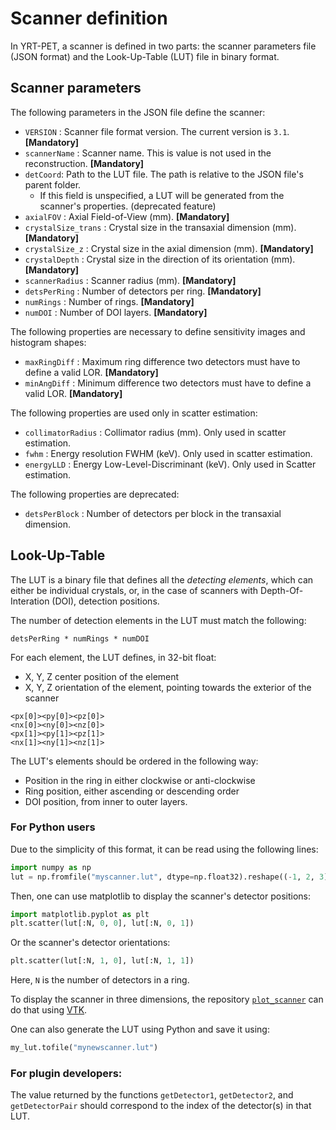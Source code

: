 # Scanner definition

In YRT-PET, a scanner is defined in two parts:
the scanner parameters file (JSON format) and the Look-Up-Table (LUT) file in binary format.

## Scanner parameters

The following parameters in the JSON file define the scanner:
- `VERSION` : Scanner file format version. The current version is `3.1`.  **\[Mandatory\]**
- `scannerName` : Scanner name. This is value is not used in the reconstruction.  **\[Mandatory\]**
- `detCoord`: Path to the LUT file. The path is relative to the JSON file's parent folder.
  - If this field is unspecified, a LUT will be generated from the scanner's properties.
  (deprecated feature)
- `axialFOV` : Axial Field-of-View (mm).  **\[Mandatory\]**
- `crystalSize_trans` : Crystal size in the transaxial dimension (mm).  **\[Mandatory\]**
- `crystalSize_z` : Crystal size in the axial dimension (mm).  **\[Mandatory\]**
- `crystalDepth` : Crystal size in the direction of its orientation (mm).  **\[Mandatory\]**
- `scannerRadius` : Scanner radius (mm).  **\[Mandatory\]**
- `detsPerRing` : Number of detectors per ring.  **\[Mandatory\]**
- `numRings` : Number of rings.  **\[Mandatory\]**
- `numDOI` : Number of DOI layers. **\[Mandatory\]**

The following properties are necessary to define sensitivity images and histogram shapes:
- `maxRingDiff` : Maximum ring difference two detectors must have to define a valid LOR.  **\[Mandatory\]**
- `minAngDiff` : Minimum difference two detectors must have to define a valid LOR.  **\[Mandatory\]**

The following properties are used only in scatter estimation:
- `collimatorRadius` : Collimator radius (mm). Only used in scatter estimation.
- `fwhm` : Energy resolution FWHM (keV). Only used in scatter estimation.
- `energyLLD` : Energy Low-Level-Discriminant (keV). Only used in Scatter estimation.

The following properties are deprecated:
- `detsPerBlock` : Number of detectors per block in the transaxial dimension.

## Look-Up-Table
The LUT is a binary file that defines all the *detecting elements*, which can either be
individual crystals, or, in the case of scanners with Depth-Of-Interation (DOI),
detection positions.

The number of detection elements in the LUT must match the following:
```
detsPerRing * numRings * numDOI
```

For each element, the LUT defines, in 32-bit float:
- X, Y, Z center position of the element
- X, Y, Z orientation of the element, pointing towards the exterior of the scanner

```
<px[0]><py[0]><pz[0]>
<nx[0]><ny[0]><nz[0]>
<px[1]><py[1]><pz[1]>
<nx[1]><ny[1]><nz[1]>
```

The LUT's elements should be ordered in the following way:
- Position in the ring in either clockwise or anti-clockwise
- Ring position, either ascending or descending order
- DOI position, from inner to outer layers.

### For Python users

Due to the simplicity of this format, it can be read using the following lines:
```python
import numpy as np
lut = np.fromfile("myscanner.lut", dtype=np.float32).reshape((-1, 2, 3))
```
Then, one can use matplotlib to display the scanner's detector positions:
```python
import matplotlib.pyplot as plt
plt.scatter(lut[:N, 0, 0], lut[:N, 0, 1])
```
Or the scanner's detector orientations:
```python
plt.scatter(lut[:N, 1, 0], lut[:N, 1, 1])
```
Here, `N` is the number of detectors in a ring.

To display the scanner in three dimensions, the repository
[`plot_scanner`](https://github.com/yassirnajmaoui/plot_scanner)
can do that using [VTK](https://vtk.org/).

One can also generate the LUT using Python and save it using:
```python
my_lut.tofile("mynewscanner.lut")
```

### For plugin developers:
The value returned by the functions `getDetector1`, `getDetector2`, and `getDetectorPair` should correspond to
the index of the detector(s) in that LUT.
